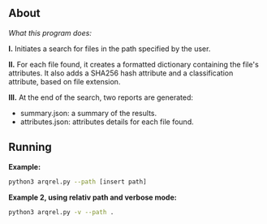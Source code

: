 ## About
*What this program does:*

**I.** Initiates a search for files in the path specified by the user.

**II.** For each file found, it creates a formatted dictionary containing the file's attributes. It also adds a SHA256 hash attribute and a classification attribute, based on file extension.

**III.** At the end of the search, two reports are generated:<br>
+ summary.json: a summary of the results.<br>
+ attributes.json: attributes details for each file found.<br>

## Running

**Example:**
```sh
python3 arqrel.py --path [insert path]
```
**Example 2, using relativ path and verbose mode:**
```sh
python3 arqrel.py -v --path .
```
